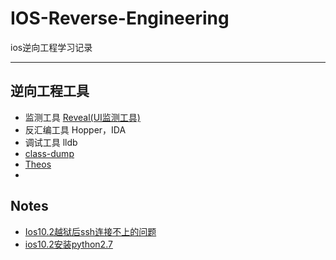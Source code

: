 # IOS-Reverse-Engineering
ios逆向工程学习记录

---

## 逆向工程工具

- 监测工具 [Reveal(UI监测工具)](/reveal.md)
- 反汇编工具 Hopper，IDA
- 调试工具 lldb
- [class-dump](/classdump.md)
- [Theos]()
- ​

## Notes

- [Ios10.2越狱后ssh连接不上的问题](/ssh.md)
- [ios10.2安装python2.7](/python.md)